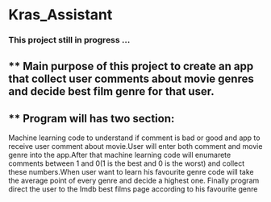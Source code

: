 # Kras_Assistant
### This project still in progress ...
## ** Main purpose of this project to create an app that collect user comments about movie genres and decide best film genre for that user.
## ** Program will has two section:
Machine learning code to understand if comment is bad or good and app to receive user comment about movie.User will enter both  comment and movie genre into the app.After that machine learning code will enumarete comments between 1 and 0(1 is the best and 0 is the worst) and collect these numbers.When  user want to learn his favourite genre code will take the average point of every genre and decide a highest one. Finally program direct the user to the Imdb best films page according to his favourite genre 


